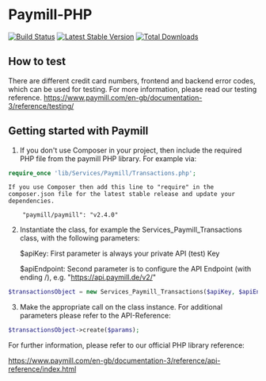 Paymill-PHP
===========

[![Build Status](https://travis-ci.org/paymill/paymill-php.png?branch=master)](https://travis-ci.org/paymill/paymill-php)
[![Latest Stable Version](https://poser.pugx.org/paymill/paymill/v/stable.png)](https://packagist.org/packages/paymill/paymill)
[![Total Downloads](https://poser.pugx.org/paymill/paymill/downloads.png)](https://packagist.org/packages/paymill/paymill)


How to test
-----------
There are different credit card numbers, frontend and backend error codes, which can be used for testing.
For more information, please read our testing reference.
https://www.paymill.com/en-gb/documentation-3/reference/testing/


Getting started with Paymill
----------------------------

1.  If you don't use Composer in your project, then include the required PHP file from the paymill PHP library. For example via: 
```php
require_once 'lib/Services/Paymill/Transactions.php';
```    
    If you use Composer then add this line to "require" in the composer.json file for the latest stable release and update your dependencies.
    
        "paymill/paymill": "v2.4.0"

2.  Instantiate the class, for example the Services_Paymill_Transactions class, with the following parameters:

    $apiKey: First parameter is always your private API (test) Key

    $apiEndpoint: Second parameter is to configure the API Endpoint (with ending /), e.g. "https://api.paymill.de/v2/"
```php	
$transactionsObject = new Services_Paymill_Transactions($apiKey, $apiEndpoint);
```
3.  Make the appropriate call on the class instance. For additional parameters please refer to the API-Reference:
```php
$transactionsObject->create($params);
```

For further information, please refer to our official PHP library reference: 

https://www.paymill.com/en-gb/documentation-3/reference/api-reference/index.html
